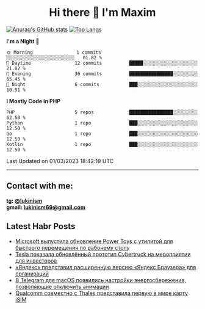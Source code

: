 ## <h1 align="center">Hi there 👋 I'm Maxim</h1>

[![Anurag's GitHub stats](https://github-readme-stats.vercel.app/api?username=lukinism)](https://github.com/anuraghazra/github-readme-stats) [![Top Langs](https://github-readme-stats.vercel.app/api/top-langs/?username=lukinism)](https://github.com/anuraghazra/github-readme-stats)

<!--START_SECTION:waka-->
**I'm a Night 🦉** 

```text
🌞 Morning                1 commits           ░░░░░░░░░░░░░░░░░░░░░░░░░   01.82 % 
🌆 Daytime                12 commits          █████░░░░░░░░░░░░░░░░░░░░   21.82 % 
🌃 Evening                36 commits          ████████████████░░░░░░░░░   65.45 % 
🌙 Night                  6 commits           ███░░░░░░░░░░░░░░░░░░░░░░   10.91 % 
```


**I Mostly Code in PHP** 

```text
PHP                      5 repos             ████████████████░░░░░░░░░   62.50 % 
Python                   1 repo              ███░░░░░░░░░░░░░░░░░░░░░░   12.50 % 
Go                       1 repo              ███░░░░░░░░░░░░░░░░░░░░░░   12.50 % 
Kotlin                   1 repo              ███░░░░░░░░░░░░░░░░░░░░░░   12.50 % 
```




 Last Updated on 01/03/2023 18:42:19 UTC
<!--END_SECTION:waka-->
___
## Contact with me:
**tg: [@lukinism](https://t.me/lukinism)  
gmail: lukinism69@gmail.com**

## Latest Habr Posts
<!-- BLOG-POST-LIST:START -->
- [Microsoft выпустила обновление Power Toys с утилитой для быстрого перемещения по рабочему столу](https://habr.com/ru/post/719992/)
- [Tesla показала обновлённый прототип Cybertruck на мероприятии для инвесторов](https://habr.com/ru/post/719936/)
- [«Яндекс» представил расширенную версию «Яндекс Браузера» для организаций](https://habr.com/ru/post/719910/)
- [В Telegram для macOS появились настройки энергосбережения, позволяющие отключить анимации](https://habr.com/ru/post/719736/)
- [Qualcomm совместно с Thales представила первую в мире карту iSIM](https://habr.com/ru/post/719716/)
<!-- BLOG-POST-LIST:END -->
